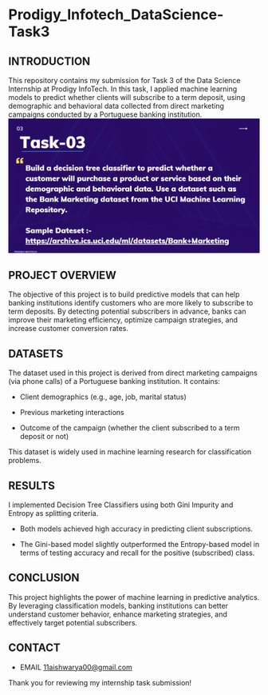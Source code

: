 # Prodigy_Infotech_DataScience-Task3
## INTRODUCTION
This repository contains my submission for Task 3 of the Data Science Internship at Prodigy InfoTech. In this task, I applied machine learning models to predict whether clients will subscribe to a term deposit, using demographic and behavioral data collected from direct marketing campaigns conducted by a Portuguese banking institution.
![Alt Task](DS_T3.png)

## PROJECT OVERVIEW
The objective of this project is to build predictive models that can help banking institutions identify customers who are more likely to subscribe to term deposits. By detecting potential subscribers in advance, banks can improve their marketing efficiency, optimize campaign strategies, and increase customer conversion rates.

## DATASETS
The dataset used in this project is derived from direct marketing campaigns (via phone calls) of a Portuguese banking institution.
It contains:

- Client demographics (e.g., age, job, marital status)

- Previous marketing interactions

- Outcome of the campaign (whether the client subscribed to a term deposit or not)

This dataset is widely used in machine learning research for classification problems.

## RESULTS
I implemented Decision Tree Classifiers using both Gini Impurity and Entropy as splitting criteria.

- Both models achieved high accuracy in predicting client subscriptions.

- The Gini-based model slightly outperformed the Entropy-based model in terms of testing accuracy and recall for the positive (subscribed) class.

## CONCLUSION
This project highlights the power of machine learning in predictive analytics. By leveraging classification models, banking institutions can better understand customer behavior, enhance marketing strategies, and effectively target potential subscribers.

## CONTACT
- EMAIL 11aishwarya00@gmail.com

Thank you for reviewing my internship task submission!
